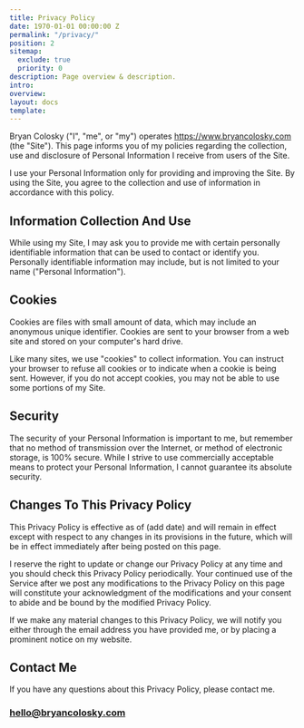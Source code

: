 ```yaml
---
title: Privacy Policy
date: 1970-01-01 00:00:00 Z
permalink: "/privacy/"
position: 2
sitemap:
  exclude: true
  priority: 0
description: Page overview & description.
intro: 
overview: 
layout: docs
template: 
---
```


Bryan Colosky ("I", "me", or "my") operates https://www.bryancolosky.com (the "Site"). This page informs you of my policies regarding the collection, use and disclosure of Personal Information I receive from users of the Site.

I use your Personal Information only for providing and improving the Site. By using the Site, you agree to the collection and use of information in accordance with this policy.

## Information Collection And Use

While using my Site, I may ask you to provide me with certain personally identifiable information that can be used to contact or identify you. Personally identifiable information may include, but is not limited to your name ("Personal Information").

## Cookies

Cookies are files with small amount of data, which may include an anonymous unique identifier. Cookies are sent to your browser from a web site and stored on your computer's hard drive.

Like many sites, we use "cookies" to collect information. You can instruct your browser to refuse all cookies or to indicate when a cookie is being sent. However, if you do not accept cookies, you may not be able to use some portions of my Site.

## Security

The security of your Personal Information is important to me, but remember that no method of transmission over the Internet, or method of electronic storage, is 100% secure. While I strive to use commercially acceptable means to protect your Personal Information, I cannot guarantee its absolute security.

## Changes To This Privacy Policy

This Privacy Policy is effective as of (add date) and will remain in effect except with respect to any changes in its provisions in the future, which will be in effect immediately after being posted on this page.

I reserve the right to update or change our Privacy Policy at any time and you should check this Privacy Policy periodically. Your continued use of the Service after we post any modifications to the Privacy Policy on this page will constitute your acknowledgment of the modifications and your consent to abide and be bound by the modified Privacy Policy.

If we make any material changes to this Privacy Policy, we will notify you either through the email address you have provided me, or by placing a prominent notice on my website.

## Contact Me

If you have any questions about this Privacy Policy, please contact me.

### hello@bryancolosky.com
